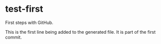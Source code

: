 # test-first
First steps with GitHub.

This is the first line being added to the generated file. It is part of the first commit. 
